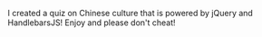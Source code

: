 I created a quiz on Chinese culture that is powered by jQuery and HandlebarsJS!  Enjoy and please don't cheat!